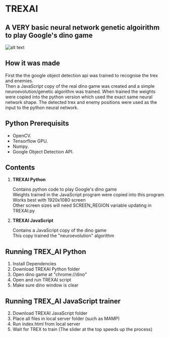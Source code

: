 # TREXAI
## A VERY basic neural network genetic algoirithm to play Google's dino game

![alt text](https://github.com/Will-J-Gale/TREXAI/blob/master/Images/TREXAI.gif)

## How it was made
First the the google object detection api was trained to recognise the trex and enemies.  
Then a JavaScript copy of the real dino game was created and a simple neuroevolution/genetic algorithm was trained.
When trained the weights were copied into the python version which used the exact same neural network shape.
The detected trex and enemy positions were used as the input to the python neural network.
## Python Prerequisits

* OpenCV.
* Tensorflow GPU.
* Numpy.
* Google Object Detection API.

## Contents

1. **TREXAI Python** 

   Contains python code to play Google's dino game  
   Weights trained in the JavaScript program were copied into this program  
   Works best with 1920x1080 screen  
   Other screen sizes will need SCREEN_REGION variable updating in TREXAI.py
  
2. **TREXAI JavaScript** 
   
   Contains a JavaScript copy of the dino game  
   This copy trained the "neuroevolution" algorithm  
  
## Running TREX_AI Python

   1. Install Dependencies
   2. Download TREXAI Python folder
   3. Open dino game at "chrome://dino"
   4. Open and run TREXAI script
   5. Make sure dino window is clear
   
## Running TREX_AI JavaScript trainer

   2. Download TREXAI JavaScript folder
   3. Place all files in local server folder (such as MAMP)
   4. Run index.html from local server
   5. Wait for TREX to train (The slider at the top speeds up the process)

